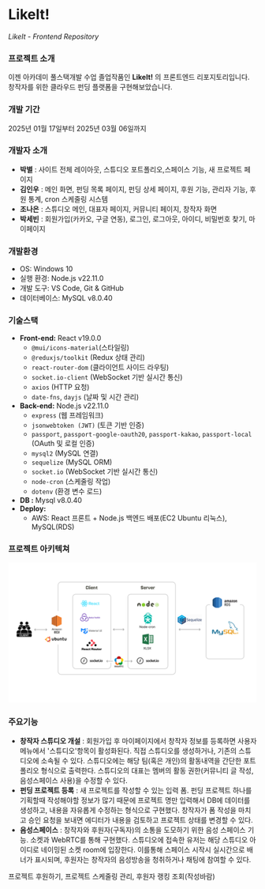 ﻿# LikeIt!
 *LikeIt - Frontend Repository*
 
 ### 프로젝트 소개
 이젠 아카데미 풀스택개발 수업 졸업작품인 **LikeIt!** 의 프론트엔드 리포지토리입니다. 창작자를 위한 클라우드 펀딩 플랫폼을 구현해보았습니다.
 
 ### 개발 기간
2025년 01월 17일부터 2025년 03월 06일까지
 
 ### 개발자 소개
 - **박별** : 사이트 전체 레이아웃, 스튜디오 포트폴리오,스페이스 기능, 새 프로젝트 페이지
 - **김인우** : 메인 화면, 펀딩 목록 페이지, 펀딩 상세 페이지, 후원 기능, 관리자 기능, 후원 통계, cron 스케줄링 시스템
 - **조나은** : 스튜디오 메인, 대표자 페이지, 커뮤니티 페이지, 창작자 화면
 - **박세빈** : 회원가입(카카오, 구글 연동), 로그인, 로그아웃, 아이디, 비밀번호 찾기, 마이페이지  
 
 ### 개발환경
 - OS: Windows 10
 - 실행 환경: Node.js v22.11.0
 - 개발 도구: VS Code, Git & GitHub
 - 데이터베이스: MySQL v8.0.40
  
 ### 기술스택
 - **Front-end:** React v19.0.0
   - `@mui/icons-material`(스타일링)
   - `@reduxjs/toolkit` (Redux 상태 관리)
   - `react-router-dom` (클라이언트 사이드 라우팅)
   - `socket.io-client` (WebSocket 기반 실시간 통신)
   - `axios` (HTTP 요청)
   - `date-fns`, `dayjs` (날짜 및 시간 관리)
 - **Back-end:** Node.js v22.11.0
   - `express` (웹 프레임워크)
   - `jsonwebtoken (JWT)` (토큰 기반 인증)
   - `passport`, `passport-google-oauth20`, `passport-kakao`, `passport-local` (OAuth 및 로컬 인증)
   - `mysql2` (MySQL 연결)
   - `sequelize` (MySQL ORM)
   - `socket.io` (WebSocket 기반 실시간 통신)
   - `node-cron` (스케줄링 작업)
   - `dotenv` (환경 변수 로드)
- **DB :** Mysql v8.0.40
- **Deploy:**
    - AWS: React 프론트 + Node.js 백엔드 배포(EC2 Ubuntu 리눅스), MySQL(RDS)

### 프로젝트 아키텍쳐
![프로젝트 아키텍쳐](./architecture.png)
  
### 주요기능
- **창작자 스튜디오 개설** : 회원가입 후 마이페이지에서 창작자 정보를 등록하면 사용자 메뉴에서 '스튜디오'항목이 활성화된다. 직접 스튜디오를 생성하거나, 기존의 스튜디오에 소속될 수 있다. 스튜디오에는 해당 팀(혹은 개인)의 활동내역을 간단한 포트폴리오 형식으로 출력한다. 스튜디오의 대표는 멤버의 활동 권한(커뮤니티 글 작성, 음성스페이스 사용)을 수정할 수 있다.
- **펀딩 프로젝트 등록** : 새 프로젝트를 작성할 수 있는 입력 폼. 펀딩 프로젝트 하나를 기획할때 작성해야할 정보가 많기 때문에 프로젝트 명만 입력해서 DB에 데이터를 생성하고, 내용을 자유롭게 수정하는 형식으로 구현했다. 창작자가 폼 작성을 마치고 승인 요청을 보내면 에디터가 내용을 검토하고 프로젝트 상태를 변경할 수 있다.
- **음성스페이스** : 창작자와 후원자(구독자)의 소통을 도모하기 위한 음성 스페이스 기능. 소켓과 WebRTC를 통해 구현했다. 스튜디오에 접속한 유저는 해당 스튜디오 아이디로 네이밍된 소켓 room에 입장한다. 이를통해 스페이스 시작시 실시간으로 배너가 표시되며, 후원자는 창작자의 음성방송을 청취하거나 채팅에 참여할 수 있다. 

프로젝트 후원하기, 프로젝트 스케줄링 관리, 후원자 랭킹 조회(작성바람)

